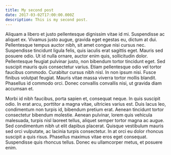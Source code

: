 ```yaml
---
title: My second post
date: 2017-03-02T17:00:00.000Z
description: This is my second post.
---
```

Aliquam a libero et justo pellentesque dignissim vitae id mi. Suspendisse ac aliquet ex. Vivamus justo augue, gravida eget egestas eu, dictum at dui. Pellentesque tempus auctor nibh, sit amet congue nisi cursus nec. Suspendisse tincidunt ligula felis, quis iaculis erat sagittis eget. Mauris sed posuere odio. Ut id nulla ornare, auctor enim quis, sollicitudin dolor. Pellentesque feugiat pulvinar justo, non bibendum tortor tincidunt eget. Sed suscipit mauris quis consectetur varius. Etiam pellentesque odio vel tortor faucibus commodo. Curabitur cursus nibh nisl. In non ipsum nisi. Fusce finibus volutpat feugiat. Mauris vitae massa viverra tortor mollis blandit. Phasellus id commodo orci. Donec convallis convallis nisi, ut gravida diam accumsan et.

Morbi id nibh faucibus, porta sapien et, consequat neque. In quis suscipit odio. In erat arcu, porttitor a magna vitae, ultricies varius est. Duis lacus leo, condimentum non turpis id, bibendum pretium erat. Aenean tincidunt tortor consectetur bibendum molestie. Aenean pulvinar, lorem quis vehicula malesuada, turpis nisl laoreet tellus, aliquet semper tortor magna ac augue. Sed condimentum nibh ut elit dapibus placerat. Quisque vestibulum mauris sed orci vulputate, ac lacinia turpis consectetur. In at orci eu dolor rhoncus suscipit a quis risus. Phasellus maximus vitae eros eget consequat. Suspendisse quis rhoncus tellus. Donec eu ullamcorper metus, et posuere enim.